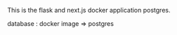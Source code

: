 This is the flask and next.js docker application postgres.


database : docker image => postgres



